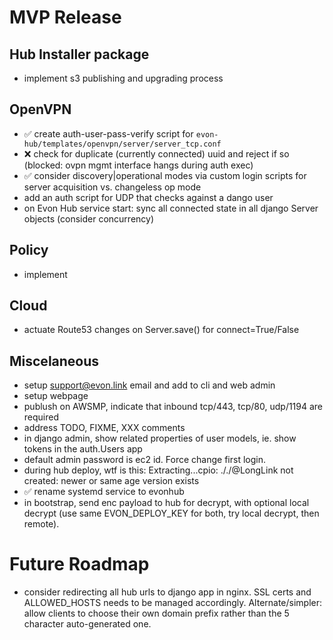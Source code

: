 # MVP Release

## Hub Installer package

* implement s3 publishing and upgrading process

## OpenVPN

* ✅ create auth-user-pass-verify script for `evon-hub/templates/openvpn/server/server_tcp.conf`
 * ❌ check for duplicate (currently connected) uuid and reject if so (blocked: ovpn mgmt interface hangs during auth exec)
 * ✅ consider discovery|operational modes via custom login scripts for server acquisition vs. changeless op mode
* add an auth script for UDP that checks against a dango user
* on Evon Hub service start: sync all connected state in all django Server objects (consider concurrency)

## Policy

* implement

## Cloud

* actuate Route53 changes on Server.save() for connect=True/False

## Miscelaneous

* setup support@evon.link email and add to cli and web admin
* setup webpage
* publush on AWSMP, indicate that inbound tcp/443, tcp/80, udp/1194 are required
* address TODO, FIXME, XXX comments
* in django admin, show related properties of user models, ie. show tokens in the auth.Users app
* default admin password is ec2 id. Force change first login.
* during hub deploy, wtf is this: Extracting...cpio: ././@LongLink not created: newer or same age version exists 
* ✅ rename systemd service to evonhub
* in bootstrap, send enc payload to hub for decrypt, with optional local decrypt (use same EVON_DEPLOY_KEY for both, try local decrypt, then remote).


# Future Roadmap

* consider redirecting all hub urls to django app in nginx. SSL certs and ALLOWED_HOSTS needs to be managed accordingly. Alternate/simpler: allow clients to choose their own domain prefix rather than the 5 character auto-generated one.
